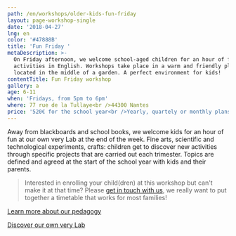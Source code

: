```yaml
---
path: /en/workshops/older-kids-fun-friday
layout: page-workshop-single
date: '2018-04-27'
lng: en
color: '#47888B'
title: 'Fun Friday '
metaDescription: >-
  On Friday afternoon, we welcome school-aged children for an hour of fun crafty
  activities in English. Workshops take place in a warm and friendly place,
  located in the middle of a garden. A perfect environment for kids!
contentTitle: Fun Friday workshop
gallery: a
age: 6-11
when: 'Fridays, from 5pm to 6pm'
where: 77 rue de la Tullaye<br />44300 Nantes
price: '520€ for the school year<br />Yearly, quartely or monthly plans available'
---
```

Away from blackboards and school books, we welcome kids for an hour of fun at our own very Lab at the end of the week. Fine arts, scientific and technological experiments, crafts: children get to discover new activities through specific projects that are carried out each trimester. Topics are defined and agreed at the start of the school year with kids and their parents. 

> Interested in enrolling your child(dren) at this workshop but can't make it at that time? Please [get in touch with us](/en/contact-us), we really want to put together a timetable that works for most families!

[Learn more about our pedagogy](/en/pedagogy)

[Discover our own very Lab](/en/workshops/)
